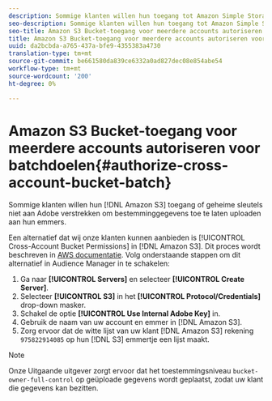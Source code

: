 ```yaml
---
description: Sommige klanten willen hun toegang tot Amazon Simple Storage Service (Amazon S3) of geheime sleutels aan Adobe mogelijk niet verlenen om het uploaden van bestemmingsgegevens naar hun emmers toe te staan.
seo-description: Sommige klanten willen hun toegang tot Amazon Simple Storage Service (Amazon S3) of geheime sleutels aan Adobe mogelijk niet verlenen om het uploaden van bestemmingsgegevens naar hun emmers toe te staan.
seo-title: Amazon S3 Bucket-toegang voor meerdere accounts autoriseren voor batchbestemmingen
title: Amazon S3 Bucket-toegang voor meerdere accounts autoriseren voor batchbestemmingen
uuid: da2bcbda-a765-437a-bfe9-4355383a4730
translation-type: tm+mt
source-git-commit: be661580da839ce6332a0ad827dec08e854abe54
workflow-type: tm+mt
source-wordcount: '200'
ht-degree: 0%

---
```



# Amazon S3 Bucket-toegang voor meerdere accounts autoriseren voor batchdoelen{#authorize-cross-account-bucket-batch}

Sommige klanten willen hun [!DNL Amazon S3] toegang of geheime sleutels niet aan Adobe verstrekken om bestemminggegevens toe te laten uploaden aan hun emmers.

Een alternatief dat wij onze klanten kunnen aanbieden is [!UICONTROL Cross-Account Bucket Permissions] in [!DNL Amazon S3]. Dit proces wordt beschreven in [AWS documentatie](https://docs.aws.amazon.com/AmazonS3/latest/dev/example-walkthroughs-managing-access-example2.html). Volg onderstaande stappen om dit alternatief in Audience Manager in te schakelen:

1. Ga naar **[!UICONTROL Servers]** en selecteer **[!UICONTROL Create Server]**.
1. Selecteer **[!UICONTROL S3]** in het **[!UICONTROL Protocol/Credentials]** drop-down masker.
1. Schakel de optie **[!UICONTROL Use Internal Adobe Key]** in.
1. Gebruik de naam van uw account en emmer in [!DNL Amazon S3].
1. Zorg ervoor dat de witte lijst van uw klant [!DNL Amazon S3] rekening `975822914085` op hun [!DNL S3] emmertje een lijst maakt.

>[!NOTE]
>
>Onze Uitgaande uitgever zorgt ervoor dat het toestemmingsniveau `bucket-owner-full-control` op geüploade gegevens wordt geplaatst, zodat uw klant die gegevens kan bezitten.
